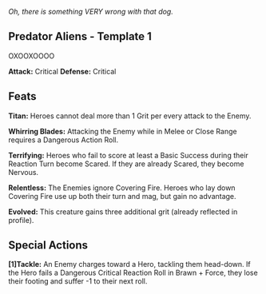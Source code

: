 *Oh, there is something VERY wrong with that dog.*
## Predator Aliens - Template 1
OXOOXOOOO

**Attack:** Critical
**Defense:** Critical
## Feats
**Titan:** Heroes cannot deal more than 1 Grit per every attack to the Enemy.

**Whirring Blades:** Attacking the Enemy while in Melee or Close Range requires a Dangerous Action Roll.

**Terrifying:** Heroes who fail to score at least a Basic Success during their Reaction Turn become
Scared. If they are already Scared, they become Nervous.

**Relentless:** The Enemies ignore Covering Fire. Heroes who lay down Covering Fire use up
both their turn and mag, but gain no advantage.

**Evolved:** This creature gains three additional grit (already reflected in profile).
## Special Actions
**\[1]Tackle:** An Enemy charges toward a Hero, tackling them head-down. If the Hero fails
a Dangerous Critical Reaction Roll in Brawn + Force, they lose their footing and suffer -1 to their next roll.
